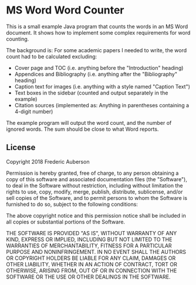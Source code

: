 # MS Word Word Counter

This is a small example Java program that counts the words in an MS Word document. It shows how to implement some complex requirements for word counting. 

The background is: For some academic papers I needed to write, the word count had to be calculated excluding:
* Cover page and TOC (i.e. anything before the "Introduction" heading)
* Appendices and Bibliography (i.e. anything after the "Bibliography" heading)
* Caption text for images (i.e. anything with a style named "Caption Text")
* Text boxes in the sidebar (counted and output separately in the example)
* Citation sources (implemented as: Anything in parentheses containing a 4-digit number)

The example program will output the word count, and the number of ignored words. The sum should be close to what Word reports.

## License

Copyright 2018 Frederic Auberson

Permission is hereby granted, free of charge, to any person obtaining a copy of this software and associated documentation files (the "Software"), to deal in the Software without restriction, including without limitation the rights to use, copy, modify, merge, publish, distribute, sublicense, and/or sell copies of the Software, and to permit persons to whom the Software is furnished to do so, subject to the following conditions:

The above copyright notice and this permission notice shall be included in all copies or substantial portions of the Software.

THE SOFTWARE IS PROVIDED "AS IS", WITHOUT WARRANTY OF ANY KIND, EXPRESS OR IMPLIED, INCLUDING BUT NOT LIMITED TO THE WARRANTIES OF MERCHANTABILITY, FITNESS FOR A PARTICULAR PURPOSE AND NONINFRINGEMENT. IN NO EVENT SHALL THE AUTHORS OR COPYRIGHT HOLDERS BE LIABLE FOR ANY CLAIM, DAMAGES OR OTHER LIABILITY, WHETHER IN AN ACTION OF CONTRACT, TORT OR OTHERWISE, ARISING FROM, OUT OF OR IN CONNECTION WITH THE SOFTWARE OR THE USE OR OTHER DEALINGS IN THE SOFTWARE.